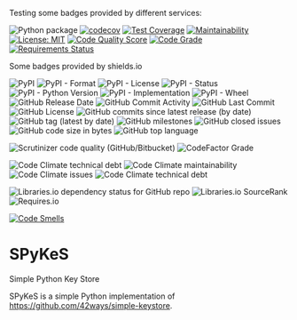 Testing some badges provided by different services:

![Python package](https://github.com/Pythocrates/SPyKeS/workflows/Python%20package/badge.svg)
[![codecov](https://codecov.io/gh/Pythocrates/SPyKeS/branch/master/graph/badge.svg)](https://codecov.io/gh/Pythocrates/SPyKeS)
[![Test Coverage](https://api.codeclimate.com/v1/badges/0d092f8ca82f91264651/test_coverage)](https://codeclimate.com/github/Pythocrates/SPyKeS/test_coverage)
[![Maintainability](https://api.codeclimate.com/v1/badges/0d092f8ca82f91264651/maintainability)](https://codeclimate.com/github/Pythocrates/SPyKeS/maintainability)
[![License: MIT](https://img.shields.io/badge/License-MIT-yellow.svg)](https://opensource.org/licenses/MIT)
[![Code Quality Score](https://www.code-inspector.com/project/13444/score/svg)](https://frontend.code-inspector.com/public/project/13444/SPyKeS/dashboard)
[![Code Grade](https://www.code-inspector.com/project/13444/status/svg)](https://frontend.code-inspector.com/public/project/13444/SPyKeS/dashboard)
[![Requirements Status](https://requires.io/github/Pythocrates/SPyKeS/requirements.svg?branch=master)](https://requires.io/github/Pythocrates/SPyKeS/requirements/?branch=master)

Some badges provided by shields.io

![PyPI](https://img.shields.io/pypi/v/spykeys?style=plastic)
![PyPI - Format](https://img.shields.io/pypi/format/spykeys?style=plastic)
![PyPI - License](https://img.shields.io/pypi/l/spykeys?style=plastic)
![PyPI - Status](https://img.shields.io/pypi/status/spykeys?style=plastic)
![PyPI - Python Version](https://img.shields.io/pypi/pyversions/spykeys?style=plastic)
![PyPI - Implementation](https://img.shields.io/pypi/implementation/spykeys?style=plastic)
![PyPI - Wheel](https://img.shields.io/pypi/wheel/spykeys?style=plastic)
![GitHub Release Date](https://img.shields.io/github/release-date/Pythocrates/SpyKeS?style=plastic)
![GitHub Commit Activity](https://img.shields.io/github/commit-activity/m/Pythocrates/SPyKeS?style=plastic)
![GitHub Last Commit](https://img.shields.io/github/last-commit/Pythocrates/SPyKeS?style=plastic)
![GitHub License](https://img.shields.io/github/license/Pythocrates/SPyKeS?style=plastic)
![GitHub commits since latest release (by date)](https://img.shields.io/github/commits-since/Pythocrates/SPyKeS/latest?style=plastic)
![GitHub tag (latest by date)](https://img.shields.io/github/v/tag/Pythocrates/SPyKeS?style=plastic)
![GitHub milestones](https://img.shields.io/github/milestones/all/Pythocrates/SPyKeS?style=plastic)
![GitHub closed issues](https://img.shields.io/github/issues-closed/Pythocrates/SPyKeS?style=plastic)
![GitHub code size in bytes](https://img.shields.io/github/languages/code-size/Pythocrates/SPyKeS?style=plastic)
![GitHub top language](https://img.shields.io/github/languages/top/Pythocrates/SPyKeS?style=plastic)

![Scrutinizer code quality (GitHub/Bitbucket)](https://img.shields.io/scrutinizer/quality/g/Pythocrates/SPyKeS)
![CodeFactor Grade](https://img.shields.io/codefactor/grade/github/Pythocrates/SPyKeS?style=plastic)

![Code Climate technical debt](https://img.shields.io/codeclimate/tech-debt/Pythocrates/SPyKeS?style=plastic)
![Code Climate maintainability](https://img.shields.io/codeclimate/maintainability-percentage/Pythocrates/SPyKeS?style=plastic)
![Code Climate issues](https://img.shields.io/codeclimate/issues/Pythocrates/SPyKeS?style=plastic)
![Code Climate technical debt](https://img.shields.io/codeclimate/tech-debt/Pythocrates/SPyKeS?style=plastic)

![Libraries.io dependency status for GitHub repo](https://img.shields.io/librariesio/github/Pythocrates/SPyKeS?style=plastic)
![Libraries.io SourceRank](https://img.shields.io/librariesio/sourcerank/pypi/spykeys?style=plastic)
![Requires.io](https://img.shields.io/requires/github/Pythocrates/SPyKeS?style=plastic)

[![Code Smells](https://sonarcloud.io/api/project_badges/measure?project=Pythocrates_SPyKeS&metric=code_smells)](https://sonarcloud.io/dashboard?id=Pythocrates_SPyKeS)


# SPyKeS
Simple Python Key Store

SPyKeS is a simple Python implementation of https://github.com/42ways/simple-keystore.
